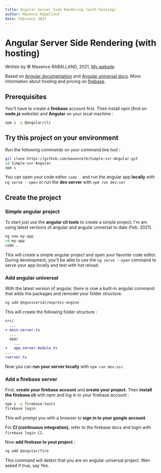 ```yaml
---
title: Angular Server Side Rendering (with hosting)
author: Maxence Raballand
date: February 2021
---
```


# Angular Server Side Rendering (with hosting)

Written by &copy; Maxence RABALLAND, 2021, [My website](https://maxenceraballand.com).

Based on [Angular documentation](https://angular.io/) and [Angular universal docs](https://angular.io/guide/universal).
More information about hosting and pricing on [firebase](https://firebase.google.com/).

## Prerequisites

You'll have to create a **firebase** account first.
Then install npm (find on **node.js** website) and **Angular** on your local machine :

```bash
npm i -g @angular/cli
```

## Try this project on your environment

Run the following commands on your command line tool :

```bash
git clone https://github.com/maxencerb/Simple-ssr-Angular.git
cd Simple-ssr-Angular
npm i
```

You can open your code editor `code .` and run the angular app **locally** with `ng serve --open` or run the **dev server** with `npm run dev:ssr`

## Create the project

### Simple angular project

To start just use the **angular cli tools** to create a simple project. I'm am using latest versions of angular and angular universal to date (Feb. 2021).

```bash
ng new my-app
cd my-app
code .
```

This will create a simple angular project and open your favorite code editor. During development, you'll be able to use the `ng serve --open` command to serve your app locally and test with hot reload.

### Add angular universal

With the latest version of angular, there is now a built-in angular command that adds the packages and remodel your folder structure.

```bash
ng add @nguniversal/express-engine
```

This will create the following folder structure :

```diff
src/
  ...
+ main.server.ts
  ...
  app/
    ...
+   app.server.module.ts
...
+server.ts
```

Now you can **run your server locally** with `npm run dev:ssr`.

### Add a firebase server

First, **create your firebase account** and **create your project**.
Then **install the firebase cli** with npm and log in to your firebase account :

```bash
npm i -g firebase-tools
firebase login
```

This will prompt you with a browser to **sign in to your google account**.

For **CI (continuous integration)**, refer to the firebase docs and login with `firebase login CI`.

Now **add firebase to yout project** :

```bash
ng add @angular/fire
```

This command will detect that you are on angular universal project. Wen asked if true, say Yes.
